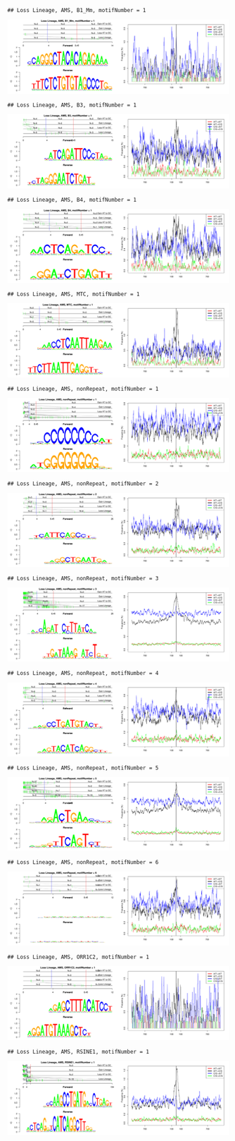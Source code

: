 

```
## Loss Lineage, AMS, B1_Mm, motifNumber = 1
```

![plot of chunk motifPValues](figure/motifPValues1.png) 

```
## Loss Lineage, AMS, B3, motifNumber = 1
```

![plot of chunk motifPValues](figure/motifPValues2.png) 

```
## Loss Lineage, AMS, B4, motifNumber = 1
```

![plot of chunk motifPValues](figure/motifPValues3.png) 

```
## Loss Lineage, AMS, MTC, motifNumber = 1
```

![plot of chunk motifPValues](figure/motifPValues4.png) 

```
## Loss Lineage, AMS, nonRepeat, motifNumber = 1
```

![plot of chunk motifPValues](figure/motifPValues5.png) 

```
## Loss Lineage, AMS, nonRepeat, motifNumber = 2
```

![plot of chunk motifPValues](figure/motifPValues6.png) 

```
## Loss Lineage, AMS, nonRepeat, motifNumber = 3
```

![plot of chunk motifPValues](figure/motifPValues7.png) 

```
## Loss Lineage, AMS, nonRepeat, motifNumber = 4
```

![plot of chunk motifPValues](figure/motifPValues8.png) 

```
## Loss Lineage, AMS, nonRepeat, motifNumber = 5
```

![plot of chunk motifPValues](figure/motifPValues9.png) 

```
## Loss Lineage, AMS, nonRepeat, motifNumber = 6
```

![plot of chunk motifPValues](figure/motifPValues10.png) 

```
## Loss Lineage, AMS, ORR1C2, motifNumber = 1
```

![plot of chunk motifPValues](figure/motifPValues11.png) 

```
## Loss Lineage, AMS, RSINE1, motifNumber = 1
```

![plot of chunk motifPValues](figure/motifPValues12.png) 
  
